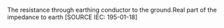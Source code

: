 The resistance through earthing conductor to the ground.Real part of the impedance to earth [SOURCE IEC: 195-01-18]
